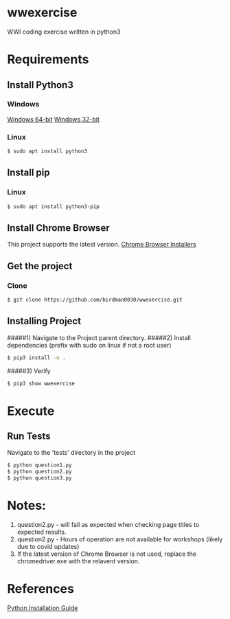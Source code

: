 # wwexercise
WWI coding exercise written in python3
# Requirements
## Install Python3
### Windows
[Windows 64-bit](https://www.python.org/ftp/python/3.8.2/python-3.8.2-amd64.exe)
[Windows 32-bit](https://www.python.org/ftp/python/3.8.2/python-3.8.2.exe)

### Linux
```bash
$ sudo apt install python3
```
## Install pip
### Linux
```bash
$ sudo apt install python3-pip
```
## Install Chrome Browser
This project supports the latest version.
[Chrome Browser Installers](https://www.google.com/chrome/)
## Get the project
### Clone
```bash
$ git clone https://github.com/birdman0030/wwexercise.git
```
## Installing Project
#####1) Navigate to the Project parent directory. 
#####2) Install dependencies
(prefix with sudo on linux if not a root user)
```bash
$ pip3 install -e .
```
#####3) Verify
```bash
$ pip3 show wwexercise
```
# Execute
## Run Tests
Navigate to the 'tests' directory in the project
```bash
$ python question1.py
$ python question2.py
$ python question3.py
```
# Notes:
1. question2.py - will fail as expected when checking page titles to expected results.
2. question2.py - Hours of operation are not available for workshops (likely due to covid updates)
3. If the latest version of Chrome Browser is not used, replace the chromedriver.exe with the relavent version.
# References
[Python Installation Guide](https://realpython.com/installing-python/)